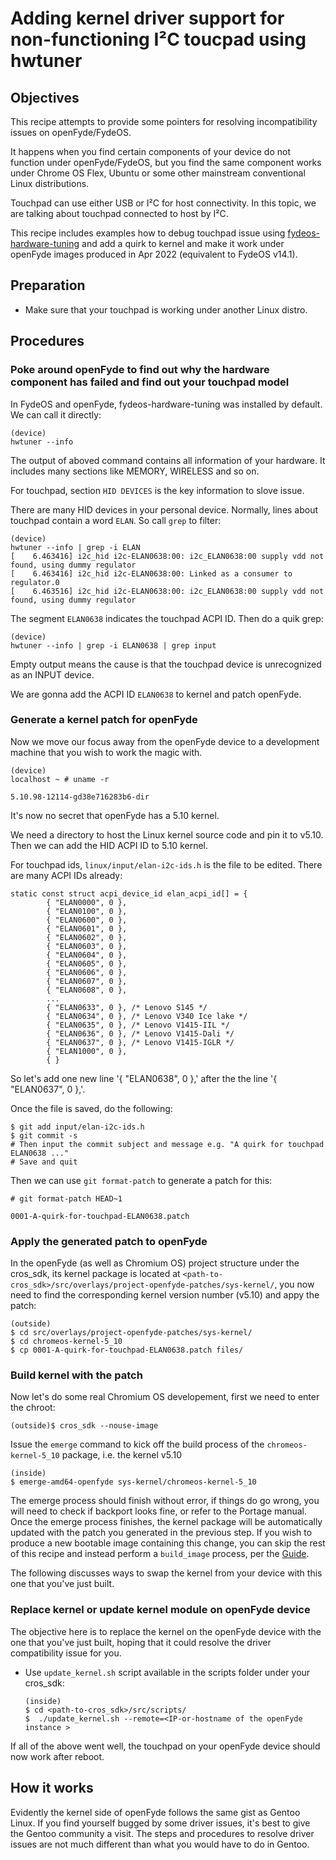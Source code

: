 # Adding kernel driver support for non-functioning I²C toucpad using hwtuner 


## Objectives

This recipe attempts to provide some pointers for resolving incompatibility issues on openFyde/FydeOS. 

It happens when you find certain components of your device do not function under openFyde/FydeOS, but you find the same component works under Chrome OS Flex, Ubuntu or some other mainstream conventional Linux distributions. 

Touchpad can use either USB or I²C for host connectivity. In this topic, we are talking about touchpad connected to host by I²C.

This recipe includes examples how to debug touchpad issue using [fydeos-hardware-tuning](https://github.com/openFyde/fydeos-hardware-tuning) and add a quirk to kernel and make it work under openFyde images produced in Apr 2022 (equivalent to FydeOS v14.1).



## Preparation

* Make sure that your touchpad is working under another Linux distro.


## Procedures

### Poke around openFyde to find out why the hardware component has failed and find out your touchpad model

In FydeOS and openFyde, fydeos-hardware-tuning was installed by default. We can call it directly:

```
(device)
hwtuner --info
```


The output of aboved command contains all information of your hardware. It includes many sections like MEMORY, WIRELESS and so on.


For touchpad, section `HID DEVICES` is the key information to slove issue.


There are many HID devices in your personal device. Normally, lines about touchpad contain a word `ELAN`. So call `grep` to filter:


```
(device)
hwtuner --info | grep -i ELAN
[    6.463416] i2c_hid i2c-ELAN0638:00: i2c_ELAN0638:00 supply vdd not found, using dummy regulator
[    6.463416] i2c_hid i2c-ELAN0638:00: Linked as a consumer to regulator.0
[    6.463516] i2c_hid i2c-ELAN0638:00: i2c_ELAN0638:00 supply vdd not found, using dummy regulator
```

The segment `ELAN0638` indicates the touchpad ACPI ID. Then do a quik grep:

```
(device)
hwtuner --info | grep -i ELAN0638 | grep input

```

Empty output means the cause is that the touchpad device is unrecognized as an INPUT device.

We are gonna add the ACPI ID `ELAN0638` to kernel and patch openFyde.


### Generate a kernel patch for openFyde

Now we move our focus away from the openFyde device to a development machine that you wish to work the magic with.

```
(device)
localhost ~ # uname -r

5.10.98-12114-gd38e716283b6-dir
```

It's now no secret that openFyde has a 5.10 kernel.


We need a directory to host the Linux kernel source code and pin it to v5.10. Then we can add the HID ACPI ID to 5.10 kernel.

For touchpad ids, `linux/input/elan-i2c-ids.h` is the file to be edited. There are many ACPI IDs already:

```
static const struct acpi_device_id elan_acpi_id[] = {
        { "ELAN0000", 0 },
        { "ELAN0100", 0 },
        { "ELAN0600", 0 },
        { "ELAN0601", 0 },
        { "ELAN0602", 0 },
        { "ELAN0603", 0 },
        { "ELAN0604", 0 },
        { "ELAN0605", 0 },
        { "ELAN0606", 0 },
        { "ELAN0607", 0 },
        { "ELAN0608", 0 },
        ...
        { "ELAN0633", 0 }, /* Lenovo S145 */
        { "ELAN0634", 0 }, /* Lenovo V340 Ice lake */
        { "ELAN0635", 0 }, /* Lenovo V1415-IIL */
        { "ELAN0636", 0 }, /* Lenovo V1415-Dali */
        { "ELAN0637", 0 }, /* Lenovo V1415-IGLR */
        { "ELAN1000", 0 },
        { }
```

So let's add one new line '{ "ELAN0638", 0 },' after the the line '{ "ELAN0637", 0 },'.

Once the file is saved, do the following:

```
$ git add input/elan-i2c-ids.h
$ git commit -s
# Then input the commit subject and message e.g. "A quirk for touchpad ELAN0638 ..."
# Save and quit

```

Then we can use `git format-patch` to generate a patch for this:
```
# git format-patch HEAD~1

0001-A-quirk-for-touchpad-ELAN0638.patch
```



### Apply the generated patch to openFyde

In the openFyde (as well as Chromium OS) project structure under the cros_sdk, its kernel package is located at `<path-to-cros_sdk>/src/overlays/project-openfyde-patches/sys-kernel/`, you now need to find the corresponding kernel version number (v5.10) and appy the patch:
```
(outside)
$ cd src/overlays/project-openfyde-patches/sys-kernel/
$ cd chromeos-kernel-5_10
$ cp 0001-A-quirk-for-touchpad-ELAN0638.patch files/
```


### Build kernel with the patch

Now let's do some real Chromium OS developement, first we need to enter the chroot:
```
(outside)$ cros_sdk --nouse-image
```

Issue the `emerge` command to kick off the build process of the `chromeos-kernel-5_10` package, i.e. the kernel v5.10
```
(inside)
$ emerge-amd64-openfyde sys-kernel/chromeos-kernel-5_10
```

The emerge process should finish without error, if things do go wrong, you will need to check if backport looks fine, or refer to the Portage manual. Once the emerge process finishes, the kernel package will be automatically updated with the patch you generated in the previous step. If you wish to produce a new bootable image containing this change, you can skip the rest of this recipe and instead perform a `build_image` process, per the [Guide](https://github.com/openFyde/getting-started).

The following discusses ways to swap the kernel from your device with this one that you've just built.



### Replace kernel or update kernel module on openFyde device

The objective here is to replace the kernel on the openFyde device with the one that you've just built, hoping that it could resolve the driver compatibility issue for you.

- Use `update_kernel.sh` script available in the scripts folder under your cros_sdk:

    ```
    (inside)
    $ cd <path-to-cros_sdk>/src/scripts/
    $  ./update_kernel.sh --remote=<IP-or-hostname of the openFyde instance >

    ```

If all of the above went well, the touchpad on your openFyde device should now work after reboot.



## How it works

Evidently the kernel side of openFyde follows the same gist as Gentoo Linux. If you find yourself bugged by some driver issues, it's best to give the Gentoo community a visit. The steps and procedures to resolve driver issues are not much different than what you would have to do in Gentoo.



